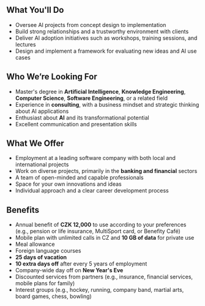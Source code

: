 ## What You'll Do

* Oversee AI projects from concept design to implementation
* Build strong relationships and a trustworthy environment with clients
* Deliver AI adoption initiatives such as workshops, training sessions, and lectures
* Design and implement a framework for evaluating new ideas and AI use cases

## Who We’re Looking For

* Master's degree in **Artificial Intelligence**, **Knowledge Engineering**, **Computer Science**, **Software Engineering**, or a related field
* Experience in **consulting**, with a business mindset and strategic thinking about AI applications
* Enthusiast about **AI** and its transformational potential
* Excellent communication and presentation skills

## What We Offer

* Employment at a leading software company with both local and international projects
* Work on diverse projects, primarily in the **banking and financial** sectors
* A team of open-minded and capable professionals
* Space for your own innovations and ideas
* Individual approach and a clear career development process

## Benefits

* Annual benefit of **CZK 12,000** to use according to your preferences (e.g., pension or life insurance, MultiSport card, or Benefity Café)
* Mobile plan with unlimited calls in CZ and **10 GB of data** for private use
* Meal allowance
* Foreign language courses
* **25 days of vacation**
* **10 extra days off** after every 5 years of employment
* Company-wide day off on **New Year's Eve**
* Discounted services from partners (e.g., insurance, financial services, mobile plans for family)
* Interest groups (e.g., hockey, running, company band, martial arts, board games, chess, bowling)

